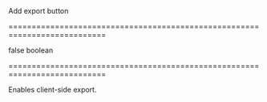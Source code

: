 <!--**
/*-------------------------------------------
    Auto-generated file. Do not modify.
-------------------------------------------

**-->
<!--d-->Add export button<!--/d-->
===========================================================================
<!--default-->false<!--/default-->
<!--type-->boolean<!--/type-->
===========================================================================

<!--shortDescription-->
Enables client-side export.
<!--/shortDescription-->

<!--fullDescription-->

<!--/fullDescription-->